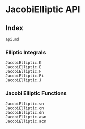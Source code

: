 # JacobiElliptic API

## Index
```@index
api.md
```

### Elliptic Integrals
```@docs
JacobiElliptic.K
JacobiElliptic.E
JacobiElliptic.F
JacobiElliptic.Pi
JacobiElliptic.J
```

### Jacobi Elliptic Functions
```@docs
JacobiElliptic.sn
JacobiElliptic.cn
JacobiElliptic.dn
JacobiElliptic.asn
JacobiElliptic.acn
```
